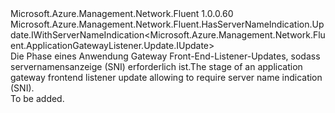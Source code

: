 <Type Name="IWithServerNameIndication" FullName="Microsoft.Azure.Management.Network.Fluent.ApplicationGatewayListener.Update.IWithServerNameIndication">
  <TypeSignature Language="C#" Value="public interface IWithServerNameIndication : Microsoft.Azure.Management.Network.Fluent.HasServerNameIndication.Update.IWithServerNameIndication&lt;Microsoft.Azure.Management.Network.Fluent.ApplicationGatewayListener.Update.IUpdate&gt;" />
  <TypeSignature Language="ILAsm" Value=".class public interface auto ansi abstract IWithServerNameIndication implements class Microsoft.Azure.Management.Network.Fluent.HasServerNameIndication.Update.IWithServerNameIndication`1&lt;class Microsoft.Azure.Management.Network.Fluent.ApplicationGatewayListener.Update.IUpdate&gt;" />
  <TypeSignature Language="DocId" Value="T:Microsoft.Azure.Management.Network.Fluent.ApplicationGatewayListener.Update.IWithServerNameIndication" />
  <TypeSignature Language="VB.NET" Value="Public Interface IWithServerNameIndication&#xA;Implements IWithServerNameIndication(Of IUpdate)" />
  <TypeSignature Language="F#" Value="type IWithServerNameIndication = interface&#xA;    interface IWithServerNameIndication&lt;IUpdate&gt;" />
  <AssemblyInfo>
    <AssemblyName>Microsoft.Azure.Management.Network.Fluent</AssemblyName>
    <AssemblyVersion>1.0.0.60</AssemblyVersion>
  </AssemblyInfo>
  <Interfaces>
    <Interface>
      <InterfaceName>Microsoft.Azure.Management.Network.Fluent.HasServerNameIndication.Update.IWithServerNameIndication&lt;Microsoft.Azure.Management.Network.Fluent.ApplicationGatewayListener.Update.IUpdate&gt;</InterfaceName>
    </Interface>
  </Interfaces>
  <Docs>
    <summary>
            <span data-ttu-id="f79ac-101">Die Phase eines Anwendung Gateway Front-End-Listener-Updates, sodass servernamensanzeige (SNI) erforderlich ist.</span><span class="sxs-lookup"><span data-stu-id="f79ac-101">The stage of an application gateway frontend listener update allowing to require server name indication (SNI).</span></span>
            </summary>
    <remarks>To be added.</remarks>
  </Docs>
  <Members />
</Type>